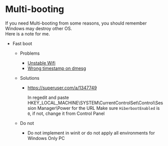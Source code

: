 # Multi-booting

If you need Multi-booting from some reasons, you should remember Windows may destroy other OS.\
Here is a note for me.

- Fast boot

  - Problems

    - [Unstable Wifi](https://github.com/kachick/dotfiles/issues/663)
    - [Wrong timestamp on dmesg](https://github.com/kachick/dotfiles/issues/664)

  - Solutions

    - <https://superuser.com/a/1347749>

      In regedit and paste HKEY_LOCAL_MACHINE\SYSTEM\CurrentControlSet\Control\Session Manager\Power for the URL
      Make sure `HiberbootEnabled` is `0`, if not, change it from Control Panel

  - Do not
    - Do not implement in winit or do not apply all environments for Windows Only PC
